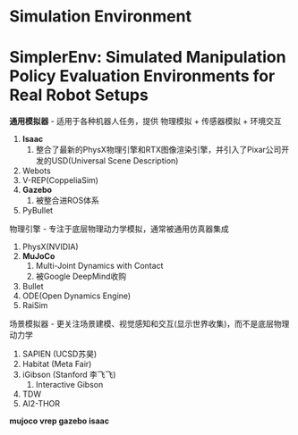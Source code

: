 # Simulation Environment




# SimplerEnv: Simulated Manipulation Policy Evaluation Environments for Real Robot Setups

[](https://github.com/simpler-env/SimplerEnv)





**通用模拟器** - 适用于各种机器人任务，提供 物理模拟 + 传感器模拟 + 环境交互
1. **Isaac**
   1. 整合了最新的PhysX物理引擎和RTX图像渲染引擎，并引入了Pixar公司开发的USD(Universal Scene Description)
2. Webots
3. V-REP(CoppeliaSim)
4. **Gazebo**
   1. 被整合进ROS体系
5. PyBullet


物理引擎 - 专注于底层物理动力学模拟，通常被通用仿真器集成
1. PhysX(NVIDIA)
2. **MuJoCo**
   1. Multi-Joint Dynamics with Contact
   2. 被Google DeepMind收购
3. Bullet
4. ODE(Open Dynamics Engine)
5. RaiSim

场景模拟器 - 更关注场景建模、视觉感知和交互(显示世界收集)，而不是底层物理动力学
1. SAPIEN (UCSD苏昊)
2. Habitat (Meta Fair)
3. iGibson (Stanford 李飞飞)
   1. Interactive Gibson
4. TDW
5. AI2-THOR





**mujoco vrep gazebo isaac**





